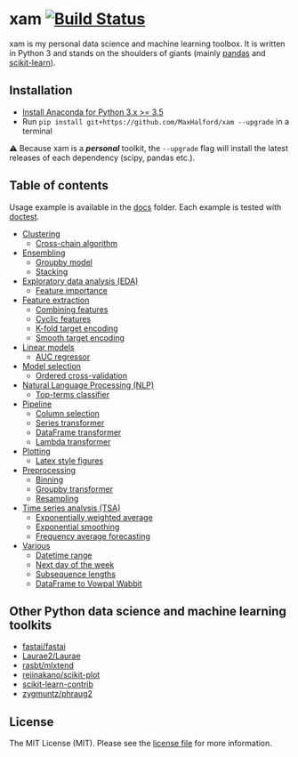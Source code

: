 # xam [![Build Status](https://travis-ci.org/MaxHalford/xam.svg?branch=master)](https://travis-ci.org/MaxHalford/xam)

xam is my personal data science and machine learning toolbox. It is written in Python 3 and stands on the shoulders of giants (mainly [pandas](https://pandas.pydata.org/) and [scikit-learn](http://scikit-learn.org/)).

## Installation

- [Install Anaconda for Python 3.x >= 3.5](https://www.continuum.io/downloads)
- Run `pip install git+https://github.com/MaxHalford/xam --upgrade` in a terminal

:warning: Because xam is a ***personal*** toolkit, the `--upgrade` flag will install the latest releases of each dependency (scipy, pandas etc.).

## Table of contents

Usage example is available in the [docs](docs) folder. Each example is tested with [doctest](https://pymotw.com/2/doctest/).

- [Clustering](docs/clustering.md)
  - [Cross-chain algorithm](docs/clustering.md#cross-chain-algorithm)
- [Ensembling](docs/ensembling.md)
  - [Groupby model](docs/ensembling.md#groupby-model)
  - [Stacking](docs/ensembling.md#stacking)
- [Exploratory data analysis (EDA)](docs/eda.md)
  - [Feature importance](docs/eda.md#feature-importance)
- [Feature extraction](docs/feature-extraction.md)
  - [Combining features](docs/feature-extraction.md#combining-features)
  - [Cyclic features](docs/feature-extraction.md#cyclic-features)
  - [K-fold target encoding](docs/feature-extraction.md#k-fold-target-encoding)
  - [Smooth target encoding](docs/feature-extraction.md#smooth-target-encoding)
- [Linear models](docs/linear-models.md)
  - [AUC regressor](docs/linear-models.md#auc-regressor)
- [Model selection](docs/model-selection.md)
  - [Ordered cross-validation](docs/model-selection.md#ordered-cross-validation)
- [Natural Language Processing (NLP)](docs/nlp.md)
  - [Top-terms classifier](docs/nlp.md#top-terms-classifier)
- [Pipeline](docs/pipeline.md)
  - [Column selection](docs/pipeline.md#column-selection)
  - [Series transformer](docs/pipeline.md#series-transformer)
  - [DataFrame transformer](docs/pipeline.md#dataframe-transformer)
  - [Lambda transformer](docs/pipeline.md#lambda-transformer)
- [Plotting](docs/plotting.md)
  - [Latex style figures](docs/plotting.md#latex-style-figures)
- [Preprocessing](docs/preprocessing.md)
  - [Binning](docs/preprocessing.md#binning)
  - [Groupby transformer](docs/preprocessing.md#groupby-transformer)
  - [Resampling](docs/preprocessing.md#resampling)
- [Time series analysis (TSA)](docs/tsa.md)
  - [Exponentially weighted average](docs/tsa.md#ewm-optimization)
  - [Exponential smoothing](docs/tsa.md#exponential-smoothing)
  - [Frequency average forecasting](docs/tsa.md#frequency-average-forecasting)
- [Various](docs/various.md)
  - [Datetime range](docs/various.md#datetime-range)
  - [Next day of the week](docs/various.md#next-day-of-the-week)
  - [Subsequence lengths](docs/various.md#subsequence-lengths)
  - [DataFrame to Vowpal Wabbit](docs/various.md#dataFrame-to-vowpal-wabbit)

## Other Python data science and machine learning toolkits

- [fastai/fastai](https://github.com/fastai/fastai)
- [Laurae2/Laurae](https://github.com/Laurae2/Laurae)
- [rasbt/mlxtend](https://github.com/rasbt/mlxtend)
- [reiinakano/scikit-plot](https://github.com/reiinakano/scikit-plot)
- [scikit-learn-contrib](https://github.com/scikit-learn-contrib)
- [zygmuntz/phraug2](https://github.com/zygmuntz/phraug2)

## License

The MIT License (MIT). Please see the [license file](LICENSE) for more information.

